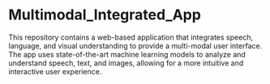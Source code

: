 # Multimodal_Integrated_App
This repository contains a web-based application that integrates speech, language, and visual understanding to provide a multi-modal user interface. The app uses state-of-the-art machine learning models to analyze and understand speech, text, and images, allowing for a more intuitive and interactive user experience. 
